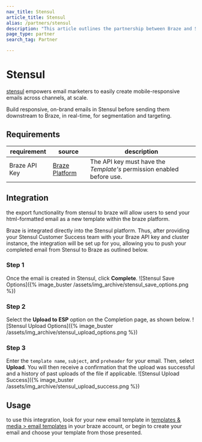 ```yaml
---
nav_title: Stensul
article_title: Stensul
alias: /partners/stensul
description: "This article outlines the partnership between Braze and Stensul, an enterpirse email platform that allows you to easily create mobile-responsive email templates across channels, at scale."
page_type: partner
search_tag: Partner

---
```


# Stensul

[stensul](https://stensul.com/) empowers email marketers to easily create mobile-responsive emails across channels, at scale.

Build responsive, on-brand emails in Stensul before sending them downstream to Braze, in real-time, for segmentation and targeting.

## Requirements

requirement   | source | description
--------------|--------| -----
Braze API Key | [Braze Platform](https://dashboard.braze.com/sign_in) | The API key must have the *Template's* permission enabled before use.

## Integration

the export functionality from stensul to braze will allow users to send your html-formatted email as a new template within the braze platform.

Braze is integrated directly into the Stensul platform. Thus, after providing your Stensul Customer Success team with your Braze API key and cluster instance, the integration will be set up for you, allowing you to push your completed email from Stensul to Braze as outlined below.

### Step 1
Once the email is created in Stensul, click **Complete**.
![Stensul Save Options]({% image_buster /assets/img_archive/stensul_save_options.png %})

### Step 2
Select the **Upload to ESP** option on the Completion page, as shown below.
![Stensul Upload Options]({% image_buster /assets/img_archive/stensul_upload_options.png %})

### Step 3
Enter the `template name`, `subject`, and `preheader` for your email. Then, select **Upload**. You will then receive a confirmation that the upload was successful and a history of past uploads of the file if applicable.
![Stensul Upload Success]({% image_buster /assets/img_archive/stensul_upload_success.png %})

## Usage
to use this integration, look for your new email template in [templates & media > email templates][1] in your braze account, or begin to create your email and choose your template from those presented.  

[1]: {{site.baseurl}}/user_guide/message_building_by_channel/email/creating_an_email_template/

